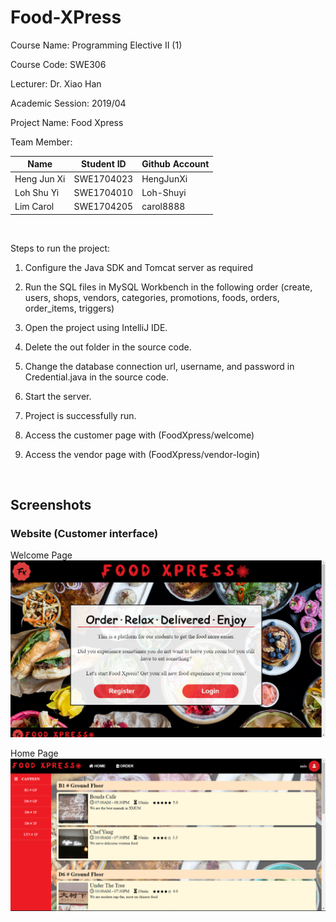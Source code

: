 # Food-XPress

Course Name: Programming Elective II (1)

Course Code: SWE306

Lecturer: Dr. Xiao Han

Academic Session: 2019/04


Project Name: Food Xpress

Team Member:

Name | Student ID | Github Account
--- | --- | ---
Heng Jun Xi | SWE1704023 | HengJunXi
Loh Shu Yi | SWE1704010 | Loh-Shuyi
Lim Carol | SWE1704205 | carol8888

<br />

Steps to run the project:

1) Configure the Java SDK and Tomcat server as required

2) Run the SQL files in MySQL Workbench in the following order (create, users, shops, vendors, categories, promotions, foods, orders, order_items, triggers)
   
3) Open the project using IntelliJ IDE.

4) Delete the out folder in the source code.

5) Change the database connection url, username, and password in Credential.java in the source code.
   
6) Start the server.

7) Project is successfully run.

8) Access the customer page with (FoodXpress/welcome)

9) Access the vendor page with (FoodXpress/vendor-login)

<br />

## Screenshots

### Website (Customer interface)

Welcome Page
![](/screenshots/welcome.png)

Home Page
![](/screenshots/home.png)
